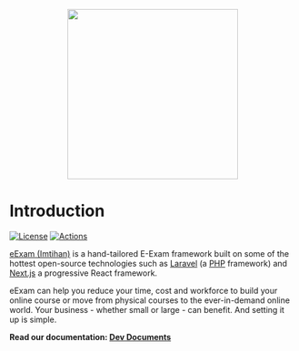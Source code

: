 <p align="center"><a href="https://codenteq.com" target="_blank"><img src="https://codenteq.com/wp-content/uploads/2022/12/imtihan-default.webp" width="300"></a></p>

# Introduction
[![License](https://poser.pugx.org/codenteq/imtihan/license)](https://github.com/codenteq/imtihan/blob/master/LICENSE)
[![Actions](https://github.com/codenteq/imtihan/actions/workflows/test.yml/badge.svg)](https://github.com/codenteq/imtihan/actions/workflows/test.yml)

[eExam (Imtihan)](https://www.codenteq.com/) is a hand-tailored E-Exam framework built on some of the hottest open-source technologies such as [Laravel](https://laravel.com/) (a [PHP](https://secure.php.net/) framework) and [Next.js](https://nextjs.org/) a progressive React framework.

eExam can help you reduce your time, cost and workforce to build your online course or move from physical courses to the ever-in-demand online world. Your business - whether small or large - can benefit. And setting it up is simple.

**Read our documentation: [Dev Documents](https://github.com/codenteq/imtihan-docs)**

